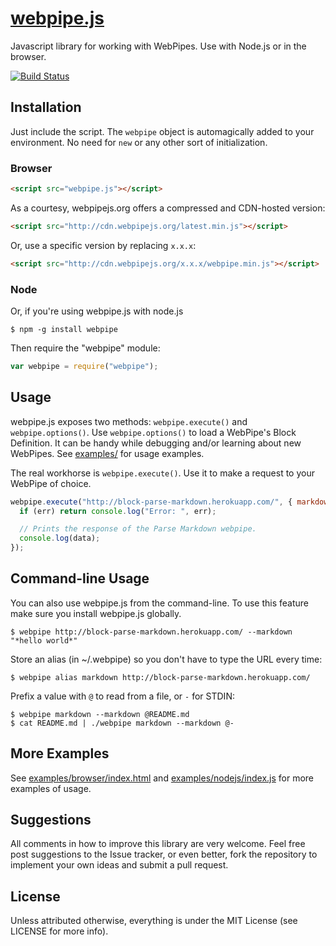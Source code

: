 # [webpipe.js](https://github.com/webpipes/webpipe.js)

Javascript library for working with WebPipes. Use with Node.js or in the browser.

[![Build Status](https://travis-ci.org/webpipes/webpipe.js.png?branch=master)](https://travis-ci.org/webpipes/webpipe.js)

## Installation

Just include the script. The `webpipe` object is automagically added to your environment. No need for `new` or any other sort of initialization. 

### Browser

``` html
<script src="webpipe.js"></script>
```

As a courtesy, webpipejs.org offers a compressed and CDN-hosted version:

 ``` html
<script src="http://cdn.webpipejs.org/latest.min.js"></script>
```

Or, use a specific version by replacing <code>x.x.x</code>:

 ``` html
<script src="http://cdn.webpipejs.org/x.x.x/webpipe.min.js"></script>
```

### Node

Or, if you're using webpipe.js with node.js

	$ npm -g install webpipe

Then require the "webpipe" module:

``` javascript
var webpipe = require("webpipe");
```

## Usage

webpipe.js exposes two methods: `webpipe.execute()` and `webpipe.options()`. Use `webpipe.options()` to load a WebPipe's Block Definition. It can be handy while debugging and/or learning about new WebPipes. See [examples/](https://github.com/webpipes/webpipe.js/blob/master/examples/) for usage examples.

The real workhorse is `webpipe.execute()`. Use it to make a request to your WebPipe of choice.

``` javascript
webpipe.execute("http://block-parse-markdown.herokuapp.com/", { markdown: "*hello world*" }, function (err, data) {
  if (err) return console.log("Error: ", err);

  // Prints the response of the Parse Markdown webpipe.
  console.log(data);
});
``` 

## Command-line Usage 

You can also use webpipe.js from the command-line. To use this feature make sure you install webpipe.js globally. 

	$ webpipe http://block-parse-markdown.herokuapp.com/ --markdown "*hello world*"

Store an alias (in ~/.webpipe) so you don't have to type the URL every time:

	$ webpipe alias markdown http://block-parse-markdown.herokuapp.com/

Prefix a value with `@` to read from a file, or `-` for STDIN:

	$ webpipe markdown --markdown @README.md
	$ cat README.md | ./webpipe markdown --markdown @-

## More Examples

See [examples/browser/index.html](https://github.com/webpipes/webpipe.js/blob/master/examples/browser/index.html) and [examples/nodejs/index.js](https://github.com/webpipes/webpipe.js/blob/master/examples/nodejs/index.js) for more examples of usage.

## Suggestions

All comments in how to improve this library are very welcome. Feel free post suggestions to the Issue tracker, or even better, fork the repository to implement your own ideas and submit a pull request.

## License

Unless attributed otherwise, everything is under the MIT License (see LICENSE for more info).
